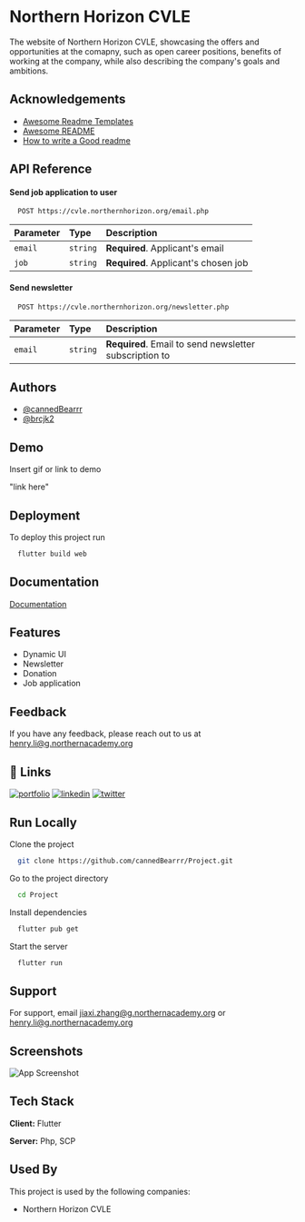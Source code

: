 # Northern Horizon CVLE

The website of Northern Horizon CVLE, showcasing the offers and opportunities at the comapny, such as open career positions, benefits of working at the company, while also describing the company's goals and ambitions. 


## Acknowledgements

 - [Awesome Readme Templates](https://awesomeopensource.com/project/elangosundar/awesome-README-templates)
 - [Awesome README](https://github.com/matiassingers/awesome-readme)
 - [How to write a Good readme](https://bulldogjob.com/news/449-how-to-write-a-good-readme-for-your-github-project)


## API Reference

#### Send job application to user

```http
  POST https://cvle.northernhorizon.org/email.php
```

| Parameter | Type     | Description                          |
|:----------| :------- |:-------------------------------------|
| `email`   | `string` | **Required**. Applicant's email      |
 | `job`    | `string` | **Required**. Applicant's chosen job |

#### Send newsletter

```http
  POST https://cvle.northernhorizon.org/newsletter.php
```

| Parameter | Type     | Description                                            |
|:----------| :------- |:-------------------------------------------------------|
| `email`   | `string` | **Required**. Email to send newsletter subscription to |

## Authors

- [@cannedBearrr](https://github.com/cannedBearrr)
- [@brcjk2](https://github.com/brcjk2)

## Demo

Insert gif or link to demo

"link here"
## Deployment

To deploy this project run

```bash
  flutter build web
```


## Documentation

[Documentation](https://docs.google.com/document/d/1OxBElLyvzMfaspCuPWi3Stdw2suMHGqGUGikf0WbT-I/edit#heading=h.rbep76rfagj0)

## Features

- Dynamic UI
- Newsletter
- Donation
- Job application


## Feedback

If you have any feedback, please reach out to us at henry.li@g.northernacademy.org


## 🔗 Links
[![portfolio](https://img.shields.io/badge/my_portfolio-000?style=for-the-badge&logo=ko-fi&logoColor=white)](https://katherineoelsner.com/)
[![linkedin](https://img.shields.io/badge/linkedin-0A66C2?style=for-the-badge&logo=linkedin&logoColor=white)](https://www.linkedin.com/)
[![twitter](https://img.shields.io/badge/twitter-1DA1F2?style=for-the-badge&logo=twitter&logoColor=white)](https://twitter.com/)

## Run Locally

Clone the project

```bash
  git clone https://github.com/cannedBearrr/Project.git
```

Go to the project directory

```bash
  cd Project
```

Install dependencies

```bash
  flutter pub get
```

Start the server

```bash
  flutter run
```


## Support

For support, email jiaxi.zhang@g.northernacademy.org or henry.li@g.northernacademy.org


## Screenshots

![App Screenshot](https://via.placeholder.com/468x300?text=App+Screenshot+Here)


## Tech Stack

**Client:** Flutter

**Server:** Php, SCP

## Used By

This project is used by the following companies:

- Northern Horizon CVLE
